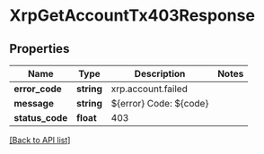 # XrpGetAccountTx403Response

## Properties

Name | Type | Description | Notes
------------ | ------------- | ------------- | -------------
**error_code** | **string** | xrp.account.failed |
**message** | **string** | ${error} Code: ${code} |
**status_code** | **float** | 403 |

[[Back to API list]](../../README.md#api-endpoints)
